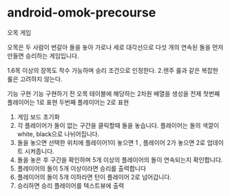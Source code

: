 # android-omok-precourse

오목 게임

오목은 두 사람이 번갈아 돌을 놓아 가로나 세로 대각선으로 다섯 개의 연속된 돌을 먼저 만들면 승리하는 게임입니다.

1.6목 이상의 장목도 착수 가능하며 승리 조건으로 인정한다.
2.렌주 룰과 같은 복잡한 룰은 고려하지 않는다.

기능 구현
기능 구현하기 전
오목 테이블에 해당하는 2차원 배열을 생성을 전제
첫번째 플레이어는 1로 표현 두번째 플레이어는 2로 표현

1. 게임 보드 초기화
2. 각 플레이어가 돌이 없는 구간을 클릭할때 돌을 놓습니다. 플레이어는 돌의 색깔이 white, black으로 나뉘어집니다.
3. 돌을 놓으면 선택한 위치에 플레이어1이 놓으면 1 , 플레이어 2가 놓으면 2로 업데이트 시켜줍니다.
4. 돌을 놓은 후 구간을 확인하며 5개 이상의 플레이어의 돌이 연속되는지 확인합니다.
5. 플레이어의 돌이 5개 이상이라면 승리를 출력합니다
6. 플레이어의 돌이 5개 이하라면 턴이 플레이어 2로 넘어갑니다.
7. 승리하면 승리 플레이어를 텍스트뷰에 출력